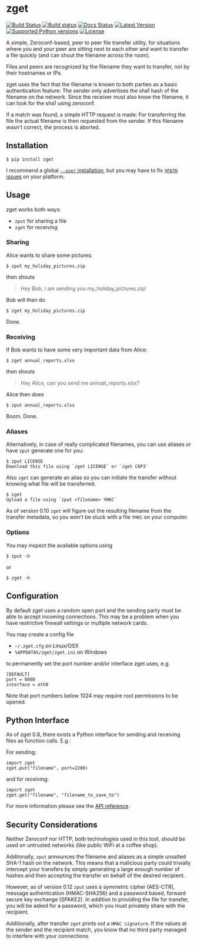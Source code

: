 zget
====

[![Build Status](https://travis-ci.org/nils-werner/zget.svg?branch=master)](https://travis-ci.org/nils-werner/zget)
[![Build status](https://ci.appveyor.com/api/projects/status/6yrye1hsvw5hvx4l/branch/master?svg=true)](https://ci.appveyor.com/project/nils-werner/zget)
[![Docs Status](https://readthedocs.org/projects/zget/badge/?version=stable)](https://zget.readthedocs.org/en/stable/)
[![Latest Version](https://img.shields.io/pypi/v/zget.svg)](https://pypi.python.org/pypi/zget/)
[![Supported Python versions](https://img.shields.io/pypi/pyversions/zget.svg)](https://pypi.python.org/pypi/zget/)
[![License](https://img.shields.io/pypi/l/zget.svg)](https://pypi.python.org/pypi/zget/)

A simple, Zeroconf-based, peer to peer file transfer utility, for situations where you and your peer are sitting next to each other and want to transfer a file quickly (and can shout the filename across the room).

Files and peers are recognized by the filename they want to transfer, not by their hostnames or IPs.

zget uses the fact that the filename is known to both parties as a basic authentication feature: The sender only advertises the sha1 hash of the filename on the network. Since the receiver must also know the filename, it can look for the sha1 using zeroconf.

If a match was found, a simple HTTP request is made: For transferring the file the actual filename is then requested from the sender. If this filename wasn't correct, the process is aborted.

Installation
------------

    $ pip install zget

I recommend a global [`--user` installation](https://pip.pypa.io/en/stable/user_guide/#user-installs), but you may have to fix [`$PATH` issues](https://github.com/pypa/pip/issues/3813) on your platform.

Usage
-----

zget works both ways:

 - `zput` for sharing a file
 - `zget` for receiving


### Sharing

Alice wants to share some pictures:

    $ zput my_holiday_pictures.zip

then shouts

> Hey Bob, I am sending you my_holiday_pictures.zip!

Bob will then do

    $ zget my_holiday_pictures.zip

Done.


### Receiving

If Bob wants to have some very important data from Alice:

    $ zget annual_reports.xlsx

then shouts

> Hey Alice, can you send me annual_reports.xlsx?

Alice then does

    $ zput annual_reports.xlsx

Boom. Done.


### Aliases

Alternatively, in case of really complicated filenames, you can use aliases or
have `zput` generate one for you:

    $ zput LICENSE
    Download this file using `zget LICENSE` or `zget C6P3`

Also `zget` can generate an alias so you can initiate the transfer without knowing
what file will be transferred.

    $ zget
    Upload a file using `zput <filename> YHKC`

As of version 0.10 `zget` will figure out the resulting filename from the transfer metadata, so you won't be stuck with a file `YHKC` on your computer.


### Options

You may inspect the available options using

    $ zput -h

or

    $ zget -h


Configuration
-------------

By default zget uses a random open port and the sending party must be able to
accept incoming connections. This may be a problem when you have
restrictive firewall settings or multiple network cards.

You may create a config file

 - `~/.zget.cfg` on Linux/OSX
 - `%APPDATA%/zget/zget.ini` on Windows

to permanently set the port number and/or interface zget uses, e.g.

    [DEFAULT]
    port = 8080
    interface = eth0

Note that port numbers below 1024 may require root permissions to be opened.


Python Interface
----------------

As of zget 0.8, there exists a Python interface for sending and receiving
files as function calls. E.g.:

For sending:

    import zget
    zget.put("filename", port=2200)

and for receiving:

    import zget
    zget.get("filename", "filename_to_save_to")

For more information please see the [API reference](https://zget.readthedocs.org/).


Security Considerations
-----------------------

Neither Zeroconf nor HTTP, both technologies used in this tool, should be used
on untrusted networks (like public WiFi at a coffee shop).

Additonally, `zput` announces the filename and aliases as a simple unsalted
SHA-1 hash on the network. This means that a malicious party could trivially
intercept your transfers by simply generating a large enough number of hashes
and then accepting the transfer on behalf of the desired recipient.

However, as of version 0.12 `zput` uses a symmetric cipher (AES-CTR),
message authentication (HMAC-SHA256) and a password based, forward secure key
exchange (SPAKE2). In addition to providing the file for transfer, you will be
asked for a password, which you must privately share with the recipient.

Additionally, after transfer `zget` prints out a `HMAC signature`. If the
values at the sender and the recipient match, you know that no third party
managed to interfere with your connections.

